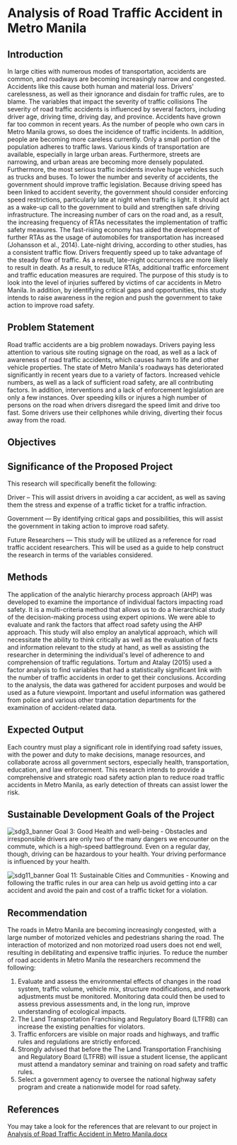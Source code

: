 # Analysis of Road Traffic Accident in Metro Manila
## Introduction
In large cities with numerous modes of transportation, accidents are common, and roadways are becoming increasingly narrow and congested. Accidents like this cause both human and material loss. Drivers' carelessness, as well as their ignorance and disdain for traffic rules, are to blame. The variables that impact the severity of traffic collisions The severity of road traffic accidents is influenced by several factors, including driver age, driving time, driving day, and province. Accidents have grown far too common in recent years. As the number of people who own cars in Metro Manila grows, so does the incidence of traffic incidents. In addition, people are becoming more careless currently. Only a small portion of the population adheres to traffic laws. Various kinds of transportation are available, especially in large urban areas. Furthermore, streets are narrowing, and urban areas are becoming more densely populated. Furthermore, the most serious traffic incidents involve huge vehicles such as trucks and buses. To lower the number and severity of accidents, the government should improve traffic legislation. Because driving speed has been linked to accident severity, the government should consider enforcing speed restrictions, particularly late at night when traffic is light. It should act as a wake-up call to the government to build and strengthen safe driving infrastructure. The increasing number of cars on the road and, as a result, the increasing frequency of RTAs necessitates the implementation of traffic safety measures. The fast-rising economy has aided the development of further RTAs as the usage of automobiles for transportation has increased (Johansson et al., 2014). Late-night driving, according to other studies, has a consistent traffic flow. Drivers frequently speed up to take advantage of the steady flow of traffic. As a result, late-night occurrences are more likely to result in death. As a result, to reduce RTAs, additional traffic enforcement and traffic education measures are required. The purpose of this study is to look into the level of injuries suffered by victims of car accidents in Metro Manila. In addition, by identifying critical gaps and opportunities, this study intends to raise awareness in the region and push the government to take action to improve road safety.
## Problem Statement
Road traffic accidents are a big problem nowadays. Drivers paying less attention to various site routing signage on the road, as well as a lack of awareness of road traffic accidents, which causes harm to life and other vehicle properties. The state of Metro Manila's roadways has deteriorated significantly in recent years due to a variety of factors. Increased vehicle numbers, as well as a lack of sufficient road safety, are all contributing factors. In addition, interventions and a lack of enforcement legislation are only a few instances. Over speeding kills or injures a high number of persons on the road when drivers disregard the speed limit and drive too fast. Some drivers use their cellphones while driving, diverting their focus away from the road.
## Objectives
## Significance of the Proposed Project
This research will specifically benefit the following:

Driver – This will assist drivers in avoiding a car accident, as well as saving them the stress and expense of a traffic ticket for a traffic infraction.

Government — By identifying critical gaps and possibilities, this will assist the government in taking action to improve road safety.

Future Researchers — This study will be utilized as a reference for road traffic accident researchers. This will be used as a guide to help construct the research in terms of the variables considered.
## Methods
The application of the analytic hierarchy process approach (AHP) was developed to examine the importance of individual factors impacting road safety. It is a multi-criteria method that allows us to do a hierarchical study of the decision-making process using expert opinions. We were able to evaluate and rank the factors that affect road safety using the AHP approach. This study will also employ an analytical approach, which will necessitate the ability to think critically as well as the evaluation of facts and information relevant to the study at hand, as well as assisting the researcher in determining the individual's level of adherence to and comprehension of traffic regulations. Tortum and Atalay (2015) used a factor analysis to find variables that had a statistically significant link with the number of traffic accidents in order to get their conclusions. According to the analysis, the data was gathered for accident purposes and would be used as a future viewpoint. Important and useful information was gathered from police and various other transportation departments for the examination of accident-related data.
## Expected Output
Each country must play a significant role in identifying road safety issues, with the power and duty to make decisions, manage resources, and collaborate across all government sectors, especially health, transportation, education, and law enforcement. This research intends to provide a comprehensive and strategic road safety action plan to reduce road traffic accidents in Metro Manila, as early detection of threats can assist lower the risk.
## Sustainable Development Goals of the Project
![sdg3_banner](https://user-images.githubusercontent.com/103044343/172384856-7fe66dba-b68e-467f-a92f-4e8df8df90be.png)
Goal 3: Good Health and well-being -  Obstacles and irresponsible drivers are only two of the many dangers we encounter on the commute, which is a high-speed battleground. Even on a regular day, though, driving can be hazardous to your health. Your driving performance is influenced by your health.                   

![sdg11_banner](https://user-images.githubusercontent.com/103044343/172385308-4f4e0570-2b23-4c5c-b19a-deccabb99c8c.png)
Goal 11: Sustainable Cities and Communities - Knowing and following the traffic rules in our area can help us avoid getting into a car accident and avoid the pain and cost of a traffic ticket for a violation.
## Recommendation
  The roads in Metro Manila are becoming increasingly congested, with a large number of motorized vehicles and pedestrians sharing the road. The interaction of motorized and non motorized road users does not end well, resulting in debilitating and expensive traffic injuries.
  To reduce the number of road accidents in Metro Manila the researchers recommend the following:
1. Evaluate and assess the environmental effects of changes in the road system, traffic volume, vehicle mix, structure modifications, and network adjustments must be monitored. Monitoring data could then be used to assess previous assessments and, in the long run, improve understanding of ecological impacts.
2. The Land Transportation Franchising and Regulatory Board (LTFRB)  can increase the existing penalties for violators. 
3. Traffic enforcers are visible on major roads and highways, and traffic rules and regulations are strictly enforced. 
4. Strongly advised that before the The Land Transportation Franchising and Regulatory Board (LTFRB)  will issue a student license, the applicant must attend a mandatory seminar and training on road safety and traffic rules. 
5. Select a government agency to oversee the national highway safety program and create a nationwide model for road safety.

## References
You may take a look for the references that are relevant to our project in [Analysis of Road Traffic Accident in Metro Manila.docx](https://github.com/VivianAlvarez/Team-RTA/files/8681955/Analysis.of.Road.Traffic.Accident.in.Metro.Manila.docx)
